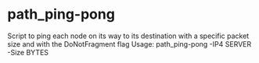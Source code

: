 # path_ping-pong
Script to ping each node on its way to its destination with a specific packet size and with the DoNotFragment flag Usage: path_ping-pong -IP4 SERVER -Size BYTES
